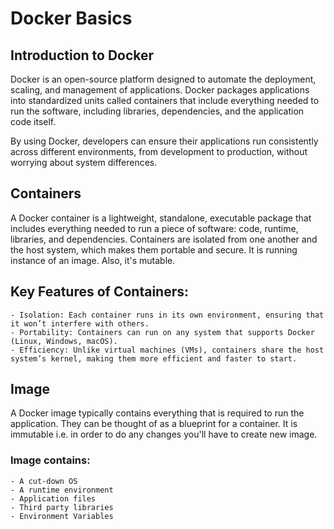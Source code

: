 # Docker Basics

## Introduction to Docker
Docker is an open-source platform designed to automate the deployment, scaling, and management of applications. Docker packages applications into standardized units called containers that include everything needed to run the software, including libraries, dependencies, and the application code itself.

By using Docker, developers can ensure their applications run consistently across different environments, from development to production, without worrying about system differences.

## Containers
A Docker container is a lightweight, standalone, executable package that includes everything needed to run a piece of software: code, runtime, libraries, and dependencies. Containers are isolated from one another and the host system, which makes them portable and secure. It is running instance of an image. Also, it's mutable.

## Key Features of Containers:
    - Isolation: Each container runs in its own environment, ensuring that it won’t interfere with others.
    - Portability: Containers can run on any system that supports Docker (Linux, Windows, macOS).
    - Efficiency: Unlike virtual machines (VMs), containers share the host system’s kernel, making them more efficient and faster to start.

## Image
A Docker image typically contains everything that is required to run the application. They can be thought of as a blueprint for a container. It is immutable i.e. in order to do any changes you'll have to create new image.

### Image contains:
    - A cut-down OS
    - A runtime environment
    - Application files
    - Third party libraries
    - Environment Variables










